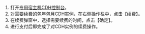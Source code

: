 1. 打开[专用宿主机CDH控制台](https://console.cloud.tencent.com/cvm/cdh)。
2. 对需要续费的包年包月CDH实例，在右侧操作栏中，点击【续费】。
3. 在续费弹窗中，选择需要续费的时间，点击【确定】。
4. 进行支付后即完成了对CDH实例的续费操作。

